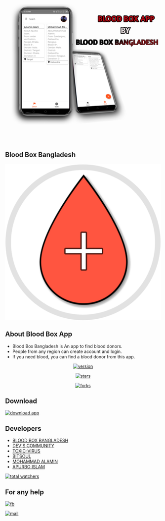 <img src=".assets/demo.png" alt="Demo">
<h2>Blood Box Bangladesh</h2>
<img src=".assets/logo.png" alt="logo">

## About Blood Box App
  * Blood Box Bangladesh is An app to find blood donors.
  * People from any region can create account and login.
  * If you need blood, you can find a blood donor from this app.
  

<p align="center"><a href="https://www.github.com/ITZAKX21/blood-box"><img src="https://img.shields.io/badge/Version-v1.0-dark?style=for-the-badge" alt="version" ></a></p>
 
 <p align="center"><a href="https://www.github.com/ITZAKX21/blood-box"><img src="https://img.shields.io/github/stars/itzakx21/blood-box?color=yellow&style=for-the-badge" alt="stars" ></a></p>
 
 <p align="center"><a href="https://github.com/ITZAKX21/blood-box/fork"><img src="https://img.shields.io/github/forks/ITZAKX21/blood-box?color=red&style=for-the-badge" alt="forks" ></a></p>
 
## Download
<a href="https://www.github.com/ITZAKX21/blood-box"><img src="https://img.shields.io/badge/DOWNLOAD-v1.0-dark?style=for-the-badge" alt="download app" ></a>

## Developers
  * <a href="https://www.facebook.com/blood.box.bd">BLOOD BOX BANGLADESH</a>
  * <a href="https://www.facebook.com/groups/2078563798832259/?ref=share">DEV'S COMMUNITY</a><br>
  * <a href="https://www.facebook.com/toxicvirus21">TOXIC-VIRUS</a><br>
  * <a href="https://www.facebook.com/bitsoulapp/">BITSOUL</a><br>
  * <a href="https://www.facebook.com/AKX.THE.PSYCHO">MOHAMMAD ALAMIN</a><br>
  * <a href="https://www.facebook.com/apurboislam69">APURBO ISLAM</a><br>
  
<a href="https://www.github.com/ITZAKX21/blood-box"><img src="https://img.shields.io/github/watchers/itzakx21/blood-box?color=red&logo=github&style=for-the-badge" alt="total watchers" ></a>

## For any help
  <a href="https://www.facebook.com/blood.box.bd"><img src="https://img.shields.io/badge/Facebook-1877F2?style=for-the-badge&logo=facebook&logoColor=white" alt="fb" ></a>

<a href="mailto: bloodboxbangladesh@gmail.com"><img src="https://img.shields.io/badge/Gmail-D14836?style=for-the-badge&logo=gmail&logoColor=white" alt="mail" ></a>
